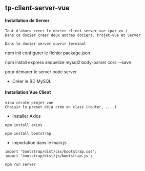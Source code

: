## tp-client-server-vue



#### Installation de Server

```
Tout d'abors creer le docier client-server-vue (par ex.)
Dans ce docier creer deux autres dociers. Projet-vue et Server

Dans le docier server ouvrir terminal
``` 
npm init 
configurer le fichier package.json


npm install express sequelize mysql2 body-parser cors --save



pour démarer le server
node server

- Créer le BD MySQL

#### Installation Vue Client


```
view cerate projet-vue
Choisir le preset déjà crée en class (router, ....)
```
- Installer Axios
```
npm install axios
```


```
npm install bootstrap
```
- importation dans le main.js
```
import 'bootstrap/dist/css/bootstrap.css';
import 'bootstrap/dist/js/bootstrap.js';
```

```
npm run server 

```